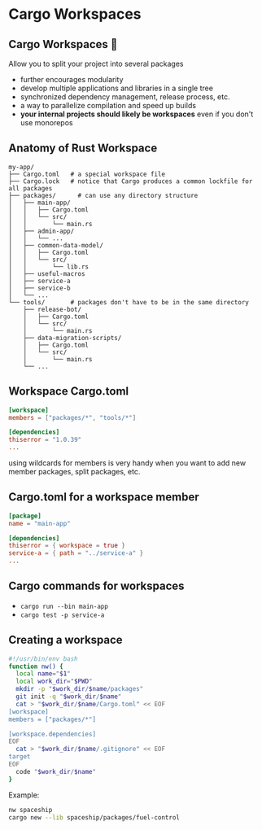# Cargo Workspaces

## Cargo Workspaces 🚚

Allow you to split your project into several packages

* further encourages modularity
* develop multiple applications and libraries in a single tree
* synchronized dependency management, release process, etc.
* a way to parallelize compilation and speed up builds
* **your internal projects should likely be workspaces** even if you don't use monorepos

## Anatomy of Rust Workspace

```text
my-app/
├── Cargo.toml   # a special workspace file
├── Cargo.lock   # notice that Cargo produces a common lockfile for all packages
├── packages/      # can use any directory structure
│   ├── main-app/
│   │   ├── Cargo.toml
│   │   └── src/
│   │       └── main.rs
│   ├── admin-app/
│   │   └── ...
│   ├── common-data-model/
│   │   ├── Cargo.toml
│   │   └── src/
│   │       └── lib.rs
│   ├── useful-macros
│   ├── service-a
│   ├── service-b
│   └── ...
└── tools/       # packages don't have to be in the same directory
    ├── release-bot/
    │   ├── Cargo.toml
    │   └── src/
    │       └── main.rs
    ├── data-migration-scripts/
    │   ├── Cargo.toml
    │   └── src/
    │       └── main.rs
    └── ...
```

## Workspace Cargo.toml

```toml
[workspace]
members = ["packages/*", "tools/*"]

[dependencies]
thiserror = "1.0.39"
...
```

using wildcards for members is very handy when you want to add new member packages, split packages, etc.

## Cargo.toml for a workspace member

```toml
[package]
name = "main-app"

[dependencies]
thiserror = { workspace = true }
service-a = { path = "../service-a" }
...
```

## Cargo commands for workspaces

* `cargo run --bin main-app`
* `cargo test -p service-a`

## Creating a workspace

```sh
#!/usr/bin/env bash
function nw() {
  local name="$1"
  local work_dir="$PWD"
  mkdir -p "$work_dir/$name/packages"
  git init -q "$work_dir/$name"
  cat > "$work_dir/$name/Cargo.toml" << EOF
[workspace]
members = ["packages/*"]

[workspace.dependencies]
EOF
  cat > "$work_dir/$name/.gitignore" << EOF
target
EOF
  code "$work_dir/$name"
}
```

Example:

```bash
nw spaceship
cargo new --lib spaceship/packages/fuel-control
```
